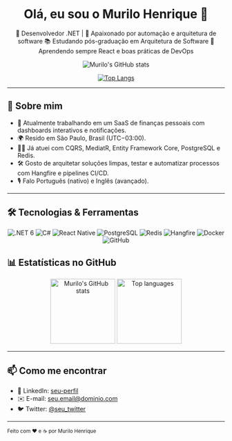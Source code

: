 <!--
  💡 Coloque o arquivo README.md na raiz de um repositório com o mesmo nome do seu usuário
  para que ele apareça automaticamente no seu perfil!
-->

<div align="center">
  <h1>Olá, eu sou o Murilo Henrique 👋</h1>

  <p>
    🎯 Desenvolvedor .NET | 🚀 Apaixonado por automação e arquitetura de software  
    📚 Estudando pós-graduação em Arquitetura de Software  
    🌱 Aprendendo sempre React e boas práticas de DevOps  
  </p>

  <!-- Badges de seguidores, repositórios e linguagens mais usadas -->
  ![Murilo's GitHub stats](https://github-readme-stats.vercel.app/api?username=Murilo433&show_icons=true&theme=radical)

[![Top Langs](https://github-readme-stats.vercel.app/api/top-langs/?username=Murilo433)](https://github.com/anuraghazra/github-readme-stats)

</div>

---

## 📖 Sobre mim

- 🔭 Atualmente trabalhando em um SaaS de finanças pessoais com dashboards interativos e notificações.  
- 🌍 Resido em São Paulo, Brasil (UTC−03:00).  
- 👨‍💻 Já atuei com CQRS, MediatR, Entity Framework Core, PostgreSQL e Redis.  
- 🛠 Gosto de arquitetar soluções limpas, testar e automatizar processos com Hangfire e pipelines CI/CD.  
- 🎙 Falo Português (nativo) e Inglês (avançado).

---

## 🛠️ Tecnologias & Ferramentas

<div align="center">
  <img src="https://img.shields.io/badge/.NET-6-blue?logo=dotnet" alt=".NET 6" />
  <img src="https://img.shields.io/badge/C%23-9.0-blueviolet?logo=c-sharp" alt="C#" />
  <img src="https://img.shields.io/badge/React-Native-20232A?logo=react" alt="React Native" />
  <img src="https://img.shields.io/badge/PostgreSQL-336791?logo=postgresql" alt="PostgreSQL" />
  <img src="https://img.shields.io/badge/Redis-DC382D?logo=redis" alt="Redis" />
  <img src="https://img.shields.io/badge/Hangfire-000000?logo=hangfire" alt="Hangfire" />
  <img src="https://img.shields.io/badge/Docker-2496ED?logo=docker" alt="Docker" />
  <img src="https://img.shields.io/badge/GitHub-A6ACAF?logo=github" alt="GitHub" />
</div>

## 📊 Estatísticas no GitHub

<!-- use o GitHub Readme Stats ou GitHub Profile README Generator -->
<div align="center">
  <img height="150" src="https://github-readme-stats.vercel.app/api?username=seu-usuario&show_icons=true&theme=default&hide_border=true" alt="Murilo's GitHub stats" />
  <img height="150" src="https://github-readme-stats.vercel.app/api/top-langs/?username=seu-usuario&layout=compact&theme=default&hide_border=true" alt="Top languages" />
</div>

---

## 📫 Como me encontrar

- 🔗 LinkedIn: [seu-perfil](https://linkedin.com/in/seu-usuario)  
- ✉️ E-mail: seu.email@dominio.com  
- 🐦 Twitter: [@seu_twitter](https://twitter.com/seu_twitter)  

---

<sub>Feito com ❤️ e ☕️ por Murilo Henrique</sub>
